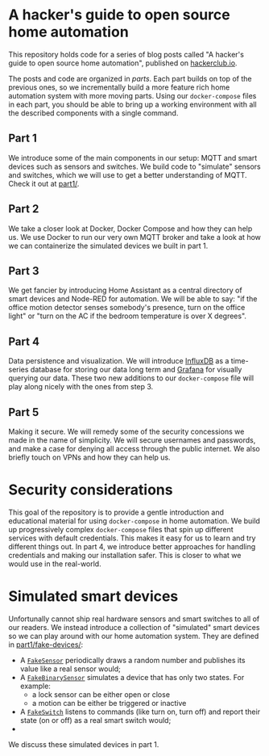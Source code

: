 # A hacker's guide to open source home automation
This repository holds code for a series of blog posts called "A hacker's guide to open source home automation", published on [hackerclub.io](https://hackerclub.io).

The posts and code are organized in _parts_. Each part builds on top of the previous ones, so we incrementally build a more feature rich home automation system with more moving parts. Using our `docker-compose` files in each part, you should be able to bring up a working environment with all the described components with a single command.

## Part 1
We introduce some of the main components in our setup: MQTT and smart devices such as sensors and switches. We build code to "simulate" sensors and switches, which we will use to get a better understanding of MQTT. Check it out at [part1/](./part1).

## Part 2
We take a closer look at Docker, Docker Compose and how they can help us. We use Docker to run our very own MQTT broker and take a look at how we can containerize the simulated devices we built in part 1.

## Part 3
We get fancier by introducing Home Assistant as a central directory of smart devices and Node-RED for automation. We will be able to say: "if the office motion detector senses somebody's presence, turn on the office light" or "turn on the AC if the bedroom temperature is over X degrees".

## Part 4
Data persistence and visualization. We will introduce [InfluxDB](https://www.influxdata.com/) as a time-series database for storing our data long term and [Grafana](https://grafana.com/) for visually querying our data. These two new additions to our `docker-compose` file will play along nicely with the ones from step 3.

## Part 5
Making it secure. We will remedy some of the security concessions we made in the name of simplicity. We will secure usernames and passwords, and make a case for denying all access through the public internet. We also briefly touch on VPNs and how they can help us.

# Security considerations
This goal of the repository is to provide a gentle introduction and educational material for using `docker-compose` in home automation. We build up progressively complex `docker-compose` files that spin up different services with default credentials. This makes it easy for us to learn and try different things out. In part 4, we introduce better approaches for handling credentials and making our installation safer. This is closer to what we would use in the real-world.

# Simulated smart devices
Unfortunally cannot ship real hardware sensors and smart switches to all of our readers. We instead introduce a collection of "simulated" smart devices so we can play around with our home automation system. They are defined in [part1/fake-devices/](https://github.com/hacker-club/homeauto-docker-compose/tree/main/part1/fake-devices):
- A [`FakeSensor`](https://github.com/hacker-club/homeauto-docker-compose/blob/main/part1/fake-devices/src/sensors.py) periodically draws a random number and publishes its value like a real sensor would;
- A [`FakeBinarySensor`](https://github.com/hacker-club/homeauto-docker-compose/blob/main/part1/fake-devices/src/binary_sensors.py) simulates a device that has only two states. For example:
  * a lock sensor can be either open or close
  * a motion can be either be triggered or inactive
- A [`FakeSwitch`](https://github.com/hacker-club/homeauto-docker-compose/blob/main/part1/fake-devices/src/switches.py) listens to commands (like turn on, turn off) and report their state (on or off) as a real smart switch would;
-
We discuss these simulated devices in part 1.
